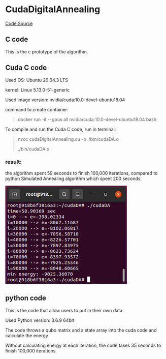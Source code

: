 # CudaDigitalAnnealing

[Code Source](https://github.com/Shutoparu/CudaDigitalAnnealing.git)

## C code

This is the c prototype of the algorithm.

## Cuda C code

Used OS: Ubuntu 20.04.3 LTS

kernel: Linux 5.13.0-51-generic

Used image version: nvidia/cuda:10.0-devel-ubuntu18.04

command to create container: 

> docker run -it --gpus all nvidia/cuda:10.0-devel-ubuntu18.04 bash

To compile and run the Cuda C code, run in terminal:

> nvcc cudaDigitalAnnealing.cu -o ./bin/cudaDA.o
> 
> ./bin/cudaDA.o

### result: 
the algorithm spent 59 seconds to finish 100,000 iterations,
compared to python Simulated Annealing algorithm which spent 200 seconds

![result](./images/result.png)

## python code

This is the code that allow users to put in their own data.

Used Python version: 3.6.9 64bit

The code throws a qubo matrix and a state array into the cuda code and calculate the energy

Without calculating energy at each iteration, the code takes 35 seconds to finish 100,000 iterations